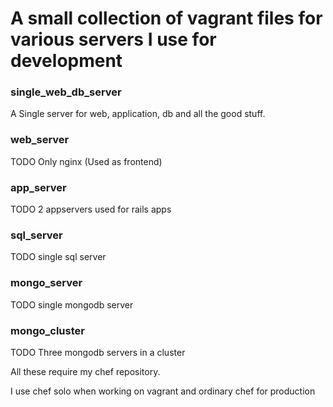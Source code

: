 # A small collection of vagrant files for various servers I use for development

### single_web_db_server
A Single server for web, application, db and all the good stuff.

### web_server
TODO
Only nginx (Used as frontend)

### app_server
TODO
2 appservers used for rails apps

### sql_server
TODO
single sql server

### mongo_server
TODO
single mongodb server

### mongo_cluster
TODO
Three mongodb servers in a cluster

All these require my chef repository.

I use chef solo when working on vagrant and ordinary chef for production

